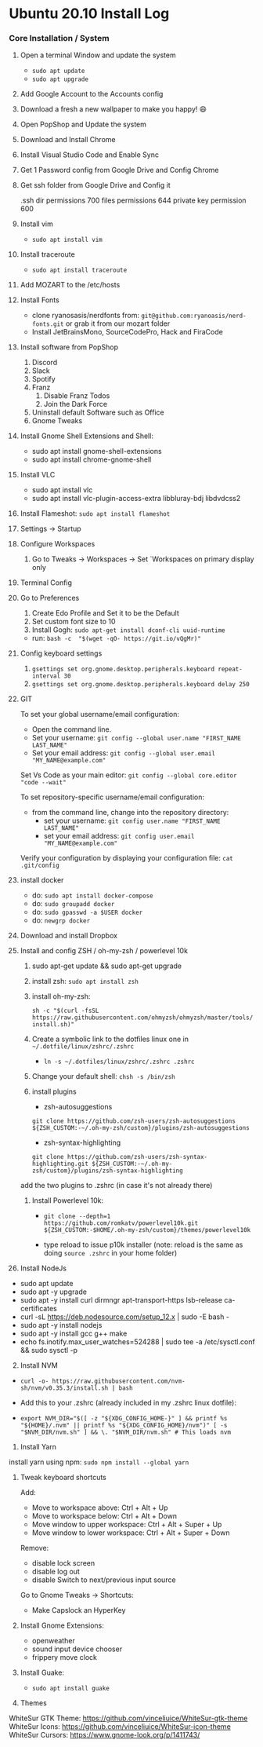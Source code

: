 # Ubuntu 20.10 Install Log

### Core Installation / System

1. Open a terminal Window and update the system

    - `sudo apt update`
    - `sudo apt upgrade`

2. Add Google Account to the Accounts config
3. Download a fresh a new wallpaper to make you happy! 😄
4. Open PopShop and Update the system
5. Download and Install Chrome
6. Install Visual Studio Code and Enable Sync
7. Get 1 Password config from Google Drive and Config Chrome
8. Get ssh folder from Google Drive and Config it

    .ssh dir permissions 700
    files permissions 644
    private key permission 600

9.  Install vim
    -  `sudo apt install vim`

10. Install traceroute
    - `sudo apt install traceroute`

11. Add MOZART to the /etc/hosts
    
12. Install Fonts

    - clone ryanosasis/nerdfonts from:  `git@github.com:ryanoasis/nerd-fonts.git` or grab it from our mozart folder
    - Install JetBrainsMono, SourceCodePro, Hack and FiraCode

13. Install software from PopShop
    1.  Discord
    2.  Slack
    3.  Spotify
    4.  Franz
        1.  Disable Franz Todos
        2.  Join the Dark Force
    5.  Uninstall default Software such as Office
    6.  Gnome Tweaks

1. Install Gnome Shell Extensions and Shell:
   - sudo apt install gnome-shell-extensions
   - sudo apt install chrome-gnome-shell

2.  Install VLC

    - sudo apt install vlc
    - sudo apt install vlc-plugin-access-extra libbluray-bdj libdvdcss2

3.  Install Flameshot:  `sudo apt install flameshot`
   1. Settings -> Startup

4.  Configure Workspaces
    1.  Go to Tweaks -> Workspaces -> Set `Workspaces on primary display only

5.  Terminal Config
   2. Go to Preferences
      1. Create Edo Profile and Set it to be the Default
      2. Set custom font size to 10
      3. Install Gogh: `sudo apt-get install dconf-cli uuid-runtime`
        -   run: `bash -c  "$(wget -qO- https://git.io/vQgMr)"`

6.  Config keyboard settings
 
    1. `gsettings set org.gnome.desktop.peripherals.keyboard repeat-interval 30`
    2. `gsettings set org.gnome.desktop.peripherals.keyboard delay 250`

7.  GIT

    To set your global username/email configuration:
    
    - Open the command line.
    - Set your username: `git config --global user.name "FIRST_NAME LAST_NAME"`
    - Set your email address: `git config --global user.email "MY_NAME@example.com"`

    Set Vs Code as your main editor: `git config --global core.editor "code --wait"`

    To set repository-specific username/email configuration:

    - from the command line, change into the repository directory:
      - set your username: `git config user.name "FIRST_NAME LAST_NAME"`
      - set your email address: `git config user.email "MY_NAME@example.com"`

    Verify your configuration by displaying your configuration file: `cat .git/config`


8.  install docker 
    - do: `sudo apt install docker-compose`
    - do: `sudo groupadd docker`
    - do: `sudo gpasswd -a $USER docker`
    - do: `newgrp docker`

9.  Download and install Dropbox


10. Install and config ZSH / oh-my-zsh / powerlevel 10k
    1. sudo apt-get update && sudo apt-get upgrade

    2.  install zsh: `sudo apt install zsh`

    3.  install oh-my-zsh: 
      
        `sh -c "$(curl -fsSL https://raw.githubusercontent.com/ohmyzsh/ohmyzsh/master/tools/install.sh)"`

    4. Create a symbolic link to the dotfiles linux one in `~/.dotfile/linux/zshrc/.zshrc`

       - `ln -s ~/.dotfiles/linux/zshrc/.zshrc .zshrc`
    
    5. Change your default shell: `chsh -s /bin/zsh`

    6. install plugins

       - zsh-autosuggestions

        `git clone https://github.com/zsh-users/zsh-autosuggestions ${ZSH_CUSTOM:-~/.oh-my-zsh/custom}/plugins/zsh-autosuggestions`

       - zsh-syntax-highlighting

        `git clone https://github.com/zsh-users/zsh-syntax-highlighting.git ${ZSH_CUSTOM:-~/.oh-my-zsh/custom}/plugins/zsh-syntax-highlighting`

    add the two plugins to .zshrc (in case it's not already there)

    1. Install Powerlevel 10k: 

        - `git clone --depth=1 https://github.com/romkatv/powerlevel10k.git ${ZSH_CUSTOM:-$HOME/.oh-my-zsh/custom}/themes/powerlevel10k`

        - type reload to issue p10k installer (note: reload is the same as doing `source .zshrc` in your home folder)


11. Install NodeJs

- sudo apt update
- sudo apt -y upgrade
- sudo apt -y install curl dirmngr apt-transport-https lsb-release ca-certificates
- curl -sL https://deb.nodesource.com/setup_12.x | sudo -E bash -
- sudo apt -y install nodejs
- sudo apt -y install gcc g++ make
- echo fs.inotify.max_user_watches=524288 | sudo tee -a /etc/sysctl.conf && sudo sysctl -p


2. Install NVM

- `curl -o- https://raw.githubusercontent.com/nvm-sh/nvm/v0.35.3/install.sh | bash`
    
- Add this to your .zshrc (already included in my .zshrc linux dotfile):

- `export NVM_DIR="$([ -z "${XDG_CONFIG_HOME-}" ] && printf %s "${HOME}/.nvm" || printf %s "${XDG_CONFIG_HOME}/nvm")" [ -s "$NVM_DIR/nvm.sh" ] && \. "$NVM_DIR/nvm.sh" # This loads nvm`

1. Install Yarn

install yarn using npm:  `sudo npm install --global yarn`

1.  Tweak keyboard shortcuts

    Add: 
    - Move to workspace above: Ctrl + Alt + Up
    - Move to workspace below: Ctrl + Alt + Down
    - Move window to upper workspace: Ctrl + Alt + Super + Up
    - Move window to lower workspace: Ctrl + Alt + Super + Down

    Remove:
    - disable lock screen
    - disable log out
    - disable Switch to next/previous input source

    Go to Gnome Tweaks -> Shortcuts:
    - Make Capslock an HyperKey

2. Install Gnome Extensions:
   - openweather
   - sound input device chooser
   - frippery move clock

1. Install Guake:
   - `sudo apt install guake`

1. Themes

WhiteSur GTK Theme: https://github.com/vinceliuice/WhiteSur-gtk-theme
WhiteSur Icons: https://github.com/vinceliuice/WhiteSur-icon-theme
WhiteSur Cursors: https://www.gnome-look.org/p/1411743/

